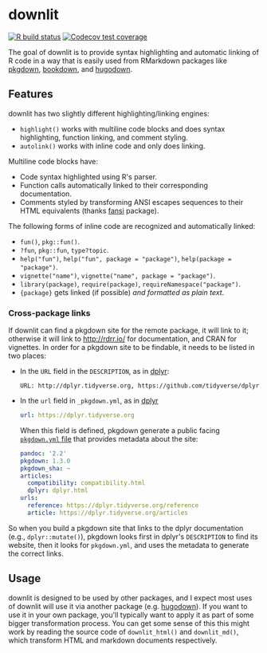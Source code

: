 # downlit

<!-- badges: start -->
[![R build status](https://github.com/r-lib/downlit/workflows/R-CMD-check/badge.svg)](https://github.com/r-lib/downlit/actions)
[![Codecov test coverage](https://codecov.io/gh/r-lib/downlit/branch/master/graph/badge.svg)](https://codecov.io/gh/r-lib/downlit?branch=master)
<!-- badges: end -->

The goal of downlit is to provide syntax highlighting and automatic linking of R code in a way that is easily used from RMarkdown packages like [pkgdown](https://pkgdown.r-lib.org/), [bookdown](https://bookdown.org), and [hugodown](https://hugodown.r-lib.org/).

## Features

downlit has two slightly different highlighting/linking engines:

* `highlight()` works with multiline code blocks and does syntax highlighting,
  function linking, and comment styling.
* `autolink()` works with inline code and only does linking.

Multiline code blocks have:

* Code syntax highlighted using R's parser.
* Function calls automatically linked to their corresponding documentation.
* Comments styled by transforming ANSI escapes sequences to their HTML 
  equivalents (thanks [fansi](https://github.com/brodieG/fansi) package).

The following forms of inline code are recognized and automatically linked:

* `fun()`, `pkg::fun()`.
* `?fun`, `pkg::fun`, `type?topic`.
* `help("fun")`, `help("fun", package = "package")`, `help(package = "package")`.
* `vignette("name")`, `vignette("name", package = "package")`.
* `library(package)`, `require(package)`, `requireNamespace("package")`.
* `{package}` gets linked (if possible) _and formatted as plain text_. 

### Cross-package links

If downlit can find a pkgdown site for the remote package, it will link to it; otherwise it will link to <http://rdrr.io/> for documentation, and CRAN for vignettes. In order for a pkgdown site to be findable, it needs to be listed in two places:

*   In the `URL` field in the `DESCRIPTION`, as in
    [dplyr](https://github.com/tidyverse/dplyr/blob/85faf79c1fd74f4b4f95319e5be6a124a8075502/DESCRIPTION#L15):
  
    ```
    URL: http://dplyr.tidyverse.org, https://github.com/tidyverse/dplyr
    ```

*   In the `url` field in `_pkgdown.yml`, as in 
    [dplyr](https://github.com/tidyverse/dplyr/blob/master/_pkgdown.yml#L1)
    
    ```yaml
    url: https://dplyr.tidyverse.org
    ```
    
    When this field is defined, pkgdown generate a public facing
    [`pkgdown.yml` file](https://dplyr.tidyverse.org/pkgdown.yml) that 
    provides metadata about the site:
    
    ```yaml
    pandoc: '2.2'
    pkgdown: 1.3.0
    pkgdown_sha: ~
    articles:
      compatibility: compatibility.html
      dplyr: dplyr.html
    urls:
      reference: https://dplyr.tidyverse.org/reference
      article: https://dplyr.tidyverse.org/articles
    ```

So when you build a pkgdown site that links to the dplyr documentation (e.g., `dplyr::mutate()`), pkgdown looks first in dplyr's `DESCRIPTION` to find its website, then it looks for `pkgdown.yml`, and uses the metadata to generate the correct links.

## Usage

downlit is designed to be used by other packages, and I expect most uses of downlit will use it via another package (e.g. [hugodown](http://github.com/r-lib/hugodown)). If you want to use it in your own package, you'll typically want to apply it as part of some bigger transformation process. You can get some sense of this this might work by reading the source code of `downlit_html()` and `downlit_md()`, which transform HTML and markdown documents respectively.
